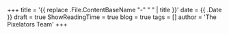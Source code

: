 +++
title = '{{ replace .File.ContentBaseName "-" " " | title }}'
date = {{ .Date }}
draft = true
ShowReadingTime = true
blog = true
tags = []
author = 'The Pixelators Team'
+++
